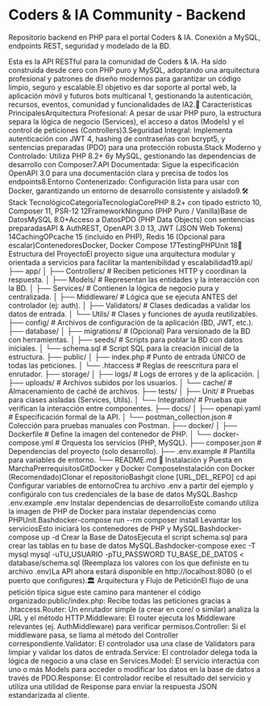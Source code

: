 # Coders & IA Community - Backend
Repositorio backend en PHP para el portal Coders &amp; IA. Conexión a MySQL, endpoints REST, seguridad y modelado de la BD.


Esta es la API RESTful para la comunidad de Coders & IA. Ha sido construida desde cero con PHP puro y MySQL, adoptando una arquitectura profesional y patrones de diseño modernos para garantizar un código limpio, seguro y escalable.El objetivo es dar soporte al portal web, la aplicación móvil y futuros bots multicanal 1, gestionando la autenticación, recursos, eventos, comunidad y funcionalidades de IA2.🚀 Características PrincipalesArquitectura Profesional: A pesar de usar PHP puro, la estructura separa la lógica de negocio (Services), el acceso a datos (Models) y el control de peticiones (Controllers)3.Seguridad Integral: Implementa autenticación con JWT 4, hashing de contraseñas con bcrypt5, y sentencias preparadas (PDO) para una protección robusta.Stack Moderno y Controlado: Utiliza PHP 8.2+ 6y MySQL, gestionando las dependencias de desarrollo con Composer7.API Documentada: Sigue la especificación OpenAPI 3.0 para una documentación clara y precisa de todos los endpoints8.Entorno Contenerizado: Configuración lista para usar con Docker, garantizando un entorno de desarrollo consistente y aislado9.🛠️ Stack TecnológicoCategoríaTecnologíaCorePHP 8.2+ con tipado estricto 10, Composer 11, PSR-12 12FrameworkNinguno (PHP Puro / Vanilla)Base de DatosMySQL 8.0+Acceso a DatosPDO (PHP Data Objects) con sentencias preparadasAPI & AuthREST, OpenAPI 3.0 13, JWT (JSON Web Tokens) 14CachingOPcache 15 (incluido en PHP), Redis 16 (Opcional para escalar)ContenedoresDocker, Docker Compose 17TestingPHPUnit 18📁 Estructura del ProyectoEl proyecto sigue una arquitectura modular y orientada a servicios para facilitar la mantenibilidad y escalabilidad19.api/
├── app/
│   ├── Controllers/    # Reciben peticiones HTTP y coordinan la respuesta.
│   ├── Models/         # Representan las entidades y la interacción con la BD.
│   ├── Services/       # Contienen la lógica de negocio pura y centralizada.
│   ├── Middleware/     # Lógica que se ejecuta ANTES del controlador (ej: auth).
│   ├── Validators/     # Clases dedicadas a validar los datos de entrada.
│   └── Utils/          # Clases y funciones de ayuda reutilizables.
├── config/             # Archivos de configuración de la aplicación (BD, JWT, etc.).
├── database/
│   ├── migrations/     # (Opcional) Para versionado de la BD con herramientas.
│   ├── seeds/          # Scripts para poblar la BD con datos iniciales.
│   └── schema.sql      # Script SQL para la creación inicial de la estructura.
├── public/
│   ├── index.php       # Punto de entrada ÚNICO de todas las peticiones.
│   └── .htaccess       # Reglas de reescritura para el enrutador.
├── storage/
│   ├── logs/           # Logs de errores y de la aplicación.
│   ├── uploads/        # Archivos subidos por los usuarios.
│   └── cache/          # Almacenamiento de caché de archivos.
├── tests/
│   ├── Unit/           # Pruebas para clases aisladas (Services, Utils).
│   └── Integration/    # Pruebas que verifican la interacción entre componentes.
├── docs/
│   ├── openapi.yaml    # Especificación formal de la API.
│   └── postman_collection.json # Colección para pruebas manuales con Postman.
├── docker/
│   ├── Dockerfile      # Define la imagen del contenedor de PHP.
│   └── docker-compose.yml # Orquesta los servicios (PHP, MySQL).
├── composer.json       # Dependencias del proyecto (solo desarrollo).
├── .env.example        # Plantilla para variables de entorno.
└── README.md
🚀 Instalación y Puesta en MarchaPrerrequisitosGitDocker y Docker ComposeInstalación con Docker (Recomendado)Clonar el repositorioBashgit clone [URL_DEL_REPO]
cd api
Configurar variables de entornoCrea tu archivo .env a partir del ejemplo y configúralo con tus credenciales de la base de datos MySQL.Bashcp .env.example .env
Instalar dependencias de desarrolloEste comando utiliza la imagen de PHP de Docker para instalar dependencias como PHPUnit.Bashdocker-compose run --rm composer install
Levantar los serviciosEsto iniciará los contenedores de PHP y MySQL.Bashdocker-compose up -d
Crear la Base de DatosEjecuta el script schema.sql para crear las tablas en tu base de datos MySQL.Bashdocker-compose exec -T mysql mysql -uTU_USUARIO -pTU_PASSWORD TU_BASE_DE_DATOS < database/schema.sql
(Reemplaza los valores con los que definiste en tu archivo .env)La API ahora estará disponible en http://localhost:8080 (o el puerto que configures).🏛️ Arquitectura y Flujo de PeticiónEl flujo de una petición típica sigue este camino para mantener el código organizado:public/index.php: Recibe todas las peticiones gracias a .htaccess.Router: Un enrutador simple (a crear en core/ o similar) analiza la URL y el método HTTP.Middleware: El router ejecuta los Middleware relevantes (ej. AuthMiddleware) para verificar permisos.Controller: Si el middleware pasa, se llama al método del Controller correspondiente.Validator: El controlador usa una clase de Validators para limpiar y validar los datos de entrada.Service: El controlador delega toda la lógica de negocio a una clase en Services.Model: El servicio interactúa con uno o más Models para acceder o modificar los datos en la base de datos a través de PDO.Response: El controlador recibe el resultado del servicio y utiliza una utilidad de Response para enviar la respuesta JSON estandarizada al cliente.
